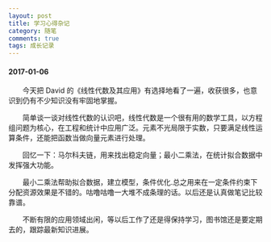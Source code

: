 ```yaml
---
layout: post
title: 学习心得杂记
category: 随笔
comments: true
tags: 成长记录
---
```


#### 2017-01-06

&emsp;&emsp;今天把 David 的《线性代数及其应用》有选择地看了一遍，收获很多，也意识到仍有不少知识没有牢固地掌握。

&emsp;&emsp;简单谈一谈对线性代数的认识吧，线性代数是一个很有用的数学工具，以方程组问题为核心，在工程和统计中应用广泛。元素不光局限于实数，只要满足线性运算条件，还能把函数当做向量元素进行处理。

&emsp;&emsp;回忆一下：马尔科夫链，用来找出稳定向量；最小二乘法，在统计拟合数据中发挥强大功能。

&emsp;&emsp;最小二乘法帮助拟合数据，建立模型，条件优化.总之用来在一定条件约束下分配资源效果是不错的。咕噜咕噜一大堆不成条理的话。以后还是认真做笔记比较靠谱。

&emsp;&emsp;不断有限的应用领域出闲，等以后工作了还是得保持学习，图书馆还是要定期去的，跟踪最新知识进展。

